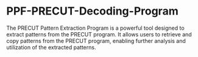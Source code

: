 # PPF-PRECUT-Decoding-Program
The PRECUT Pattern Extraction Program is a powerful tool designed to extract patterns from the PRECUT program. It allows users to retrieve and copy patterns from the PRECUT program, enabling further analysis and utilization of the extracted patterns.
